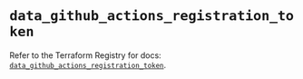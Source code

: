 # `data_github_actions_registration_token`

Refer to the Terraform Registry for docs: [`data_github_actions_registration_token`](https://registry.terraform.io/providers/integrations/github/6.7.5/docs/data-sources/actions_registration_token).
